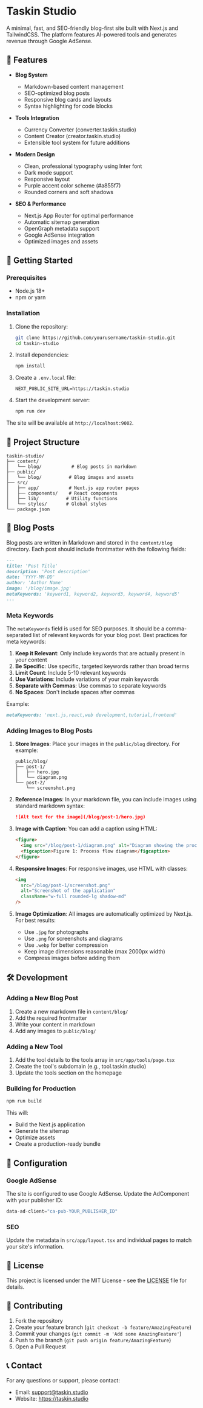 # Taskin Studio

A minimal, fast, and SEO-friendly blog-first site built with Next.js and TailwindCSS. The platform features AI-powered tools and generates revenue through Google AdSense.

## 🌟 Features

- **Blog System**
  - Markdown-based content management
  - SEO-optimized blog posts
  - Responsive blog cards and layouts
  - Syntax highlighting for code blocks

- **Tools Integration**
  - Currency Converter (converter.taskin.studio)
  - Content Creator (creator.taskin.studio)
  - Extensible tool system for future additions

- **Modern Design**
  - Clean, professional typography using Inter font
  - Dark mode support
  - Responsive layout
  - Purple accent color scheme (#a855f7)
  - Rounded corners and soft shadows

- **SEO & Performance**
  - Next.js App Router for optimal performance
  - Automatic sitemap generation
  - OpenGraph metadata support
  - Google AdSense integration
  - Optimized images and assets

## 🚀 Getting Started

### Prerequisites

- Node.js 18+ 
- npm or yarn

### Installation

1. Clone the repository:
   ```bash
   git clone https://github.com/yourusername/taskin-studio.git
   cd taskin-studio
   ```

2. Install dependencies:
   ```bash
   npm install
   ```

3. Create a `.env.local` file:
   ```env
   NEXT_PUBLIC_SITE_URL=https://taskin.studio
   ```

4. Start the development server:
   ```bash
   npm run dev
   ```

The site will be available at `http://localhost:9002`.

## 📁 Project Structure

```
taskin-studio/
├── content/
│   └── blog/           # Blog posts in markdown
├── public/
│   └── blog/          # Blog images and assets
├── src/
│   ├── app/           # Next.js app router pages
│   ├── components/    # React components
│   ├── lib/          # Utility functions
│   └── styles/       # Global styles
└── package.json
```

## 📝 Blog Posts

Blog posts are written in Markdown and stored in the `content/blog` directory. Each post should include frontmatter with the following fields:

```markdown
---
title: 'Post Title'
description: 'Post description'
date: 'YYYY-MM-DD'
author: 'Author Name'
image: '/blog/image.jpg'
metaKeywords: 'keyword1, keyword2, keyword3, keyword4, keyword5'
---
```

### Meta Keywords

The `metaKeywords` field is used for SEO purposes. It should be a comma-separated list of relevant keywords for your blog post. Best practices for meta keywords:

1. **Keep it Relevant**: Only include keywords that are actually present in your content
2. **Be Specific**: Use specific, targeted keywords rather than broad terms
3. **Limit Count**: Include 5-10 relevant keywords
4. **Use Variations**: Include variations of your main keywords
5. **Separate with Commas**: Use commas to separate keywords
6. **No Spaces**: Don't include spaces after commas

Example:
```markdown
metaKeywords: 'next.js,react,web development,tutorial,frontend'
```

### Adding Images to Blog Posts

1. **Store Images**: Place your images in the `public/blog` directory. For example:
   ```
   public/blog/
   ├── post-1/
   │   ├── hero.jpg
   │   └── diagram.png
   └── post-2/
       └── screenshot.png
   ```

2. **Reference Images**: In your markdown file, you can include images using standard markdown syntax:
   ```markdown
   ![Alt text for the image](/blog/post-1/hero.jpg)
   ```

3. **Image with Caption**: You can add a caption using HTML:
   ```markdown
   <figure>
     <img src="/blog/post-1/diagram.png" alt="Diagram showing the process flow" />
     <figcaption>Figure 1: Process flow diagram</figcaption>
   </figure>
   ```

4. **Responsive Images**: For responsive images, use HTML with classes:
   ```markdown
   <img 
     src="/blog/post-1/screenshot.png" 
     alt="Screenshot of the application" 
     className="w-full rounded-lg shadow-md"
   />
   ```

5. **Image Optimization**: All images are automatically optimized by Next.js. For best results:
   - Use `.jpg` for photographs
   - Use `.png` for screenshots and diagrams
   - Use `.webp` for better compression
   - Keep image dimensions reasonable (max 2000px width)
   - Compress images before adding them

## 🛠️ Development

### Adding a New Blog Post

1. Create a new markdown file in `content/blog/`
2. Add the required frontmatter
3. Write your content in markdown
4. Add any images to `public/blog/`

### Adding a New Tool

1. Add the tool details to the tools array in `src/app/tools/page.tsx`
2. Create the tool's subdomain (e.g., tool.taskin.studio)
3. Update the tools section on the homepage

### Building for Production

```bash
npm run build
```

This will:
- Build the Next.js application
- Generate the sitemap
- Optimize assets
- Create a production-ready bundle

## 🔧 Configuration

### Google AdSense

The site is configured to use Google AdSense. Update the AdComponent with your publisher ID:

```typescript
data-ad-client="ca-pub-YOUR_PUBLISHER_ID"
```

### SEO

Update the metadata in `src/app/layout.tsx` and individual pages to match your site's information.

## 📄 License

This project is licensed under the MIT License - see the [LICENSE](LICENSE) file for details.

## 🤝 Contributing

1. Fork the repository
2. Create your feature branch (`git checkout -b feature/AmazingFeature`)
3. Commit your changes (`git commit -m 'Add some AmazingFeature'`)
4. Push to the branch (`git push origin feature/AmazingFeature`)
5. Open a Pull Request

## 📞 Contact

For any questions or support, please contact:
- Email: support@taskin.studio
- Website: https://taskin.studio
